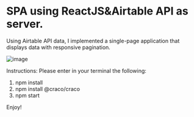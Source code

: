 # SPA using ReactJS&Airtable API as server.

Using Airtable API data, I implemented a single-page application that displays data with responsive pagination.

![image](https://user-images.githubusercontent.com/56235341/210538046-70bb6dc4-69a6-4834-8b76-fcd0364bf1bc.png)

Instructions:
Please enter in your terminal the following:
  1) npm install
  2) npm install @craco/craco
  3) npm start
 
 Enjoy!
 
